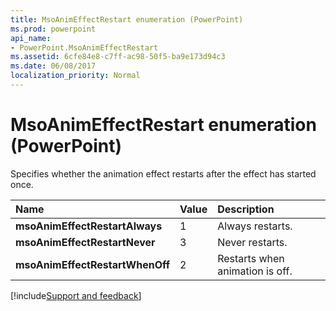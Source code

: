 ```yaml
---
title: MsoAnimEffectRestart enumeration (PowerPoint)
ms.prod: powerpoint
api_name:
- PowerPoint.MsoAnimEffectRestart
ms.assetid: 6cfe84e8-c7ff-ac98-50f5-ba9e173d94c3
ms.date: 06/08/2017
localization_priority: Normal
---
```



# MsoAnimEffectRestart enumeration (PowerPoint)

Specifies whether the animation effect restarts after the effect has started once.



|Name|Value|Description|
|:-----|:-----|:-----|
|**msoAnimEffectRestartAlways**|1|Always restarts.|
|**msoAnimEffectRestartNever**|3|Never restarts.|
|**msoAnimEffectRestartWhenOff**|2|Restarts when animation is off.|

[!include[Support and feedback](~/includes/feedback-boilerplate.md)]